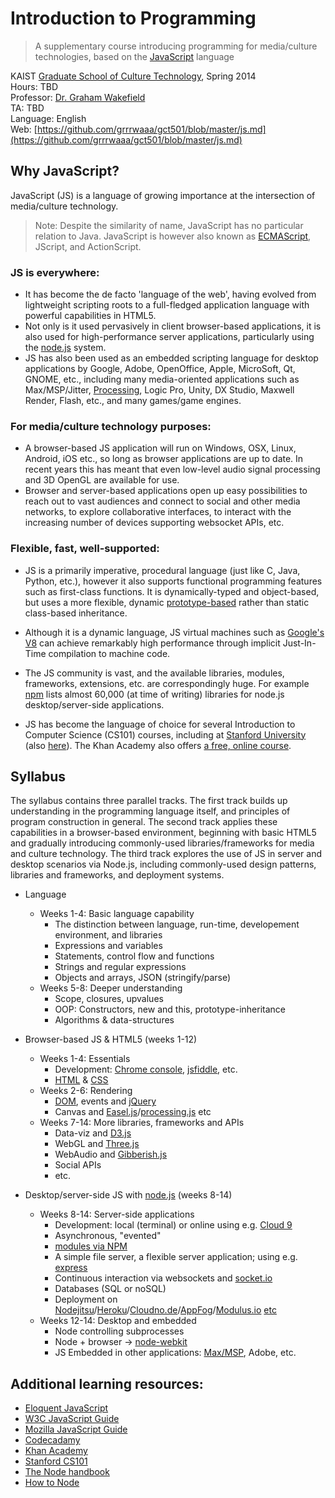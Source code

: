 # Introduction to Programming

> A supplementary course introducing programming for media/culture technologies, based on the [JavaScript](http://en.wikipedia.org/wiki/JavaScript) language

KAIST [Graduate School of Culture Technology](http://ct.kaist.ac.kr), Spring 2014   
Hours: TBD   
Professor: [Dr. Graham Wakefield](http://www.grahamwakefield.net)   
TA: TBD   
Language: English   
Web: [https://github.com/grrrwaaa/gct501/blob/master/js.md](https://github.com/grrrwaaa/gct501/blob/master/js.md)

## Why JavaScript?

JavaScript (JS) is a language of growing importance at the intersection of media/culture technology. 

> Note: Despite the similarity of name, JavaScript has no particular relation to Java. JavaScript is however also known as [ECMAScript](http://en.wikipedia.org/wiki/ECMAScript), JScript, and ActionScript.

### JS is everywhere:

- It has become the de facto 'language of the web', having evolved from lightweight scripting roots to a full-fledged application language with powerful capabilities in HTML5. 
- Not only is it used pervasively in client browser-based applications, it is also used for high-performance server applications, particularly using the [node.js](http://nodejs.org/) system. 
- JS has also been used as an embedded scripting language for desktop applications by Google, Adobe, OpenOffice, Apple, MicroSoft, Qt, GNOME, etc., including many media-oriented applications such as Max/MSP/Jitter, [Processing](http://en.wikipedia.org/wiki/Processing.js), Logic Pro, Unity, DX Studio, Maxwell Render, Flash, etc., and many games/game engines.

### For media/culture technology purposes:

- A browser-based JS application will run on Windows, OSX, Linux, Android, iOS etc., so long as browser applications are up to date. In recent years this has meant that even low-level audio signal processing and 3D OpenGL are available for use. 
- Browser and server-based applications open up easy possibilities to reach out to vast audiences and connect to social and other media networks, to explore collaborative interfaces, to interact with the increasing number of devices supporting websocket APIs, etc.

### Flexible, fast, well-supported:

- JS is a primarily imperative, procedural language (just like C, Java, Python, etc.), however it also supports functional programming features such as first-class functions. It is dynamically-typed and object-based, but uses a more flexible, dynamic [prototype-based](http://en.wikipedia.org/wiki/Prototype-based_programming) rather than static class-based inheritance. 

- Although it is a dynamic language, JS virtual machines such as [Google's V8](http://en.wikipedia.org/wiki/V8_(JavaScript_engine)) can achieve remarkably high performance through implicit Just-In-Time compilation to machine code.  

- The JS community is vast, and the available libraries, modules, frameworks, extensions, etc. are correspondingly huge. For example [npm](https://www.npmjs.org/) lists almost 60,000 (at time of writing) libraries for node.js desktop/server-side applications. 

- JS has become the language of choice for several Introduction to Computer Science (CS101) courses, including at [Stanford University](http://www.stanford.edu/class/cs101/) (also [here](https://www.coursera.org/course/cs101)). The Khan Academy also offers [a free, online course](https://www.khanacademy.org/cs).

## Syllabus

The syllabus contains three parallel tracks. The first track builds up understanding in the programming language itself, and principles of program construction in general. The second track applies these capabilities in a browser-based environment, beginning with basic HTML5 and gradually introducing commonly-used libraries/frameworks for media and culture technology. The third track explores the use of JS in server and desktop scenarios via Node.js, including commonly-used design patterns, libraries and frameworks, and deployment systems. 

- Language 
	- Weeks 1-4: Basic language capability
		- The distinction between language, run-time, developement environment, and libraries
		- Expressions and variables
		- Statements, control flow and functions
		- Strings and regular expressions
		- Objects and arrays, JSON (stringify/parse)
	- Weeks 5-8: Deeper understanding
		- Scope, closures, upvalues
		- OOP: Constructors, new and this, prototype-inheritance
		- Algorithms & data-structures
	
- Browser-based JS & HTML5 (weeks 1-12)
	- Weeks 1-4: Essentials
		- Development: [Chrome console](https://developers.google.com/chrome-developer-tools/docs/console), [jsfiddle](http://jsfiddle.net/), etc.
		- [HTML](http://www.w3schools.com/html/) & [CSS](http://www.w3schools.com/css/default.asp)
	- Weeks 2-6: Rendering
		- [DOM](http://www.w3schools.com/js/js_htmldom.asp), events and [jQuery](http://jquery.com/)
		- Canvas and [Easel.js](http://www.createjs.com/#!/EaselJS)/[processing.js](http://processingjs.org/articles/jsQuickStart.html) etc
	- Weeks 7-14: More libraries, frameworks and APIs
		- Data-viz and [D3.js](http://d3js.org/)
		- WebGL and [Three.js](http://threejs.org/)
		- WebAudio and [Gibberish.js](http://www.charlie-roberts.com/gibberish/)
		- Social APIs
		- etc.

- Desktop/server-side JS with [node.js](http://nodejs.org/) (weeks 8-14)
	- Weeks 8-14: Server-side applications
		- Development: local (terminal) or online using e.g. [Cloud 9](https://c9.io/)
		- Asynchronous, "evented"
		- [modules via NPM](https://www.npmjs.org/)
		- A simple file server, a flexible server application; using e.g. [express](http://expressjs.com/)
		- Continuous interaction via websockets and [socket.io](http://socket.io/)
		- Databases (SQL or noSQL)
		- Deployment on [Nodejitsu](https://www.nodejitsu.com/)/[Heroku](https://www.heroku.com/)/[Cloudno.de](http://cloudno.de/)/[AppFog](https://www.appfog.com/)/[Modulus.io](https://modulus.io/) [etc](https://github.com/joyent/node/wiki/node-hosting)
	- Weeks 12-14: Desktop and embedded
		- Node controlling subprocesses
		- Node + browser -> [node-webkit](https://github.com/rogerwang/node-webkit/wiki)
		- JS Embedded in other applications: [Max/MSP](http://www.cycling74.com/docs/max5/tutorials/max-tut/javascriptchapter01.html), Adobe, etc.

## Additional learning resources:

- [Eloquent JavaScript](http://eloquentjavascript.net/contents.html)
- [W3C JavaScript Guide](http://www.w3schools.com/js/)
- [Mozilla JavaScript Guide](https://developer.mozilla.org/en-US/docs/Web/JavaScript/Guide)
- [Codecadamy](http://www.codecademy.com/tracks/javascript)
- [Khan Academy](https://www.khanacademy.org/cs/programming)
- [Stanford CS101](https://www.coursera.org/course/cs101)
- [The Node handbook](http://www.nodebeginner.org/)
- [How to Node](http://howtonode.org/)

